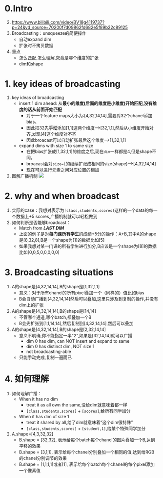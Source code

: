 # 0.Intro
2. https://www.bilibili.com/video/BV18g4119737?p=24&vd_source=70200f7d09862fd682e5f89b22c89125
3. Broadcasting：unsqueeze的简便操作
    - 自动expand dim
    - 扩张时不拷贝数据
4. 重点
    - 怎么匹配,怎么理解,究竟是哪个维度的扩张
    - dim和shape
# 1. key ideas of broadcasting
1. key ideas of broadcasting
    - insert 1 dim ahead: 从**最小的维度(后面的维度是小维度)开始匹配,没有维度的话从前面开始匹配**
        - 对于一个feature maps大小为:[4,32,14,14],需要对32个chanel添加bias。
        - 因此把32先**手动**添加[1,1]这两个维度-->[32,1,1],然后从小维度开始对齐,发现[4]这个维度对不齐
        - 因此broacast可以自动扩张最后这个维度-->[1,32,1,1]
    - expand dims with size 1 to same size
        - 在把bias扩张成[1,32,1,1]的维度之后,现在`dim`一样都是4,但是shape不同。
        - broacast会对`size=1`的继续扩张成相同的size(shape)-->[4,32,14,14]
        - 现在可以进行元素之间对应位置的相加
2. 图解广播机制
![](https://gitee.com/wyjyoga/my-pic-go/raw/master/img/1.png)

# 2. why and when broadcast
1. 实际的case：我想对表示为`[class,students,scores]`这样的一个data的每一个数据上+5 scores,广播机制就可以轻松做到
2. 如何判断是否能够broadcast：
     - Match from ***LAST DIM***
     - 上面的例子是对**每门课所有学生**的成绩+5分的操作：A+B,其中A的shape是[8,32,8],B是一个shape为[1]的数据比如[5]
     - 如果我想对某一门课的所有学生进行加分,B应该是一个shape为[8]的数据比如[0,0,5,0,0,0,0,0]

# 3. Broadcasting situations
1. A的shape是[4,32,14,14],B的shape是[1,32,1,1]
    - 意义：对于所有chanel的所有pixel叠加一个（同样的）值比如bias
    - B会自动广播到[4,32,14,14]然后可以叠加,这里只涉及到复制的操作,并没有dim上的扩张
2. A的shape是[4,32,14,14],B的shape是[14,14]
    - 不管哪个通道,哪个batch,都叠加一个B
    - B会先扩张到[1,1,14,14],然后复制到[4,32,14,14],然后可以叠加
3. A的shape是[4,32,14,14],B的shape是[2,32,14,14]
    - 意义不明确,你不能指定一半"2",如果是[32,14,14]就可以广播
        - dim 0 has dim, can NOT insert and expand to same
        - dim 0 has distinct dim, NOT size 1
        - not broadcasting-able
    - 只能手动完成,复制一遍而已

# 4. 如何理解
1. 如何理解广播：
    - When it has no dim
        - treat it as all own the same,没给dim就意味着都一样
        - `[class,students,scores]` + `[scores]`,给所有同学加分
    - When it has dim of size 1
        - treat it shared by all,给了dim就意味着“这个dim很特殊”
        - `[class,students,scores]` + `[student,1]`,给某个特殊同学加分
2. A.shape=[4,3,32,32]
    - B.shape = [32,32], 表示给每个batch每个chanel的图片叠加一个B,达到平移的效果
    - B.shape = [3,1,1], 表示给每个chanel分别叠加一个相同的值,达到给RGB的chanel分别调节的效果
    - B.shape = [1,1,1,1]或者[1], 表示给每个batch每个chanel的每个pixel添加一个像素值